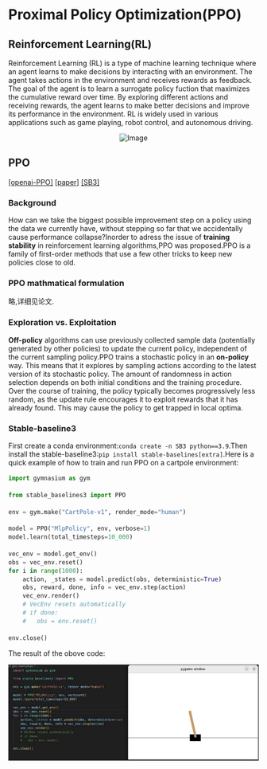 # Proximal Policy Optimization(PPO)
## Reinforcement Learning(RL)
Reinforcement Learning (RL) is a type of machine learning technique where an agent learns to make decisions by interacting with an environment. The agent takes actions in the environment and receives rewards as feedback. The goal of the agent is to learn a surrogate policy fuction that maximizes the cumulative reward over time. By exploring different actions and receiving rewards, the agent learns to make better decisions and improve its performance in the environment. RL is widely used in various applications such as game playing, robot control, and autonomous driving.

<p align="center">  
  <img src="https://gymnasium.farama.org/_images/AE_loop.png" alt="Image" style="width:50%; height:auto;">  
</p>

## PPO
[[openai-PPO]](https://spinningup.openai.com/en/latest/algorithms/ppo.html) [[paper]](https://arxiv.org/abs/1707.06347) [[SB3]](https://github.com/DLR-RM/stable-baselines3)
### Background
 How can we take the biggest possible improvement step on a policy using the data we currently have, without stepping so far that we accidentally cause performance collapse?Inorder to adress the issue of __training stability__ in reinforcement learning algorithms,PPO was proposed.PPO is a family of first-order methods that use a few other tricks to keep new policies close to old.

### PPO mathmatical formulation
略,详细见论文.
### Exploration vs. Exploitation
__Off-policy__ algorithms can use previously collected sample data (potentially generated by other policies) to update the current policy, independent of the current sampling policy.PPO trains a stochastic policy in an __on-policy__ way. This means that it explores by sampling actions according to the latest version of its stochastic policy. The amount of randomness in action selection depends on both initial conditions and the training procedure. Over the course of training, the policy typically becomes progressively less random, as the update rule encourages it to exploit rewards that it has already found. This may cause the policy to get trapped in local optima.

### Stable-baseline3
First create a conda environment:```conda create -n SB3 python==3.9```.Then install the stable-baseline3:```pip install stable-baselines[extra]```.Here is a quick example of how to train and run PPO on a cartpole environment:

```python
import gymnasium as gym

from stable_baselines3 import PPO

env = gym.make("CartPole-v1", render_mode="human")

model = PPO("MlpPolicy", env, verbose=1)
model.learn(total_timesteps=10_000)

vec_env = model.get_env()
obs = vec_env.reset()
for i in range(1000):
    action, _states = model.predict(obs, deterministic=True)
    obs, reward, done, info = vec_env.step(action)
    vec_env.render()
    # VecEnv resets automatically
    # if done:
    #   obs = env.reset()

env.close()
```
The result of the obove code:

![ppo_example](./pics/ppo_example.png)
